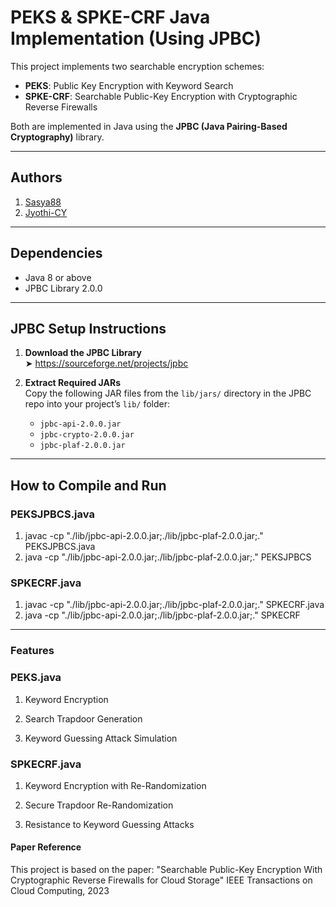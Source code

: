 # PEKS & SPKE-CRF Java Implementation (Using JPBC)

This project implements two searchable encryption schemes:
- **PEKS**: Public Key Encryption with Keyword Search
- **SPKE-CRF**: Searchable Public-Key Encryption with Cryptographic Reverse Firewalls

Both are implemented in Java using the **JPBC (Java Pairing-Based Cryptography)** library.

---
## Authors 
1. [Sasya88](https://github.com/Sasya88)  
2. [Jyothi-CY](https://github.com/Jyothi-CY)

---
## Dependencies

- Java 8 or above
- JPBC Library 2.0.0

---

## JPBC Setup Instructions

1. **Download the JPBC Library**  
   ➤ https://sourceforge.net/projects/jpbc

2. **Extract Required JARs**  
   Copy the following JAR files from the `lib/jars/` directory in the JPBC repo into your project’s `lib/` folder:
   - `jpbc-api-2.0.0.jar`
   - `jpbc-crypto-2.0.0.jar`
   - `jpbc-plaf-2.0.0.jar`

---

## How to Compile and Run

### PEKSJPBCS.java
1. javac -cp "./lib/jpbc-api-2.0.0.jar;./lib/jpbc-plaf-2.0.0.jar;." PEKSJPBCS.java
2. java -cp "./lib/jpbc-api-2.0.0.jar;./lib/jpbc-plaf-2.0.0.jar;." PEKSJPBCS
### SPKECRF.java
1. javac -cp "./lib/jpbc-api-2.0.0.jar;./lib/jpbc-plaf-2.0.0.jar;." SPKECRF.java
2. java -cp "./lib/jpbc-api-2.0.0.jar;./lib/jpbc-plaf-2.0.0.jar;." SPKECRF

---
### Features
### PEKS.java
1. Keyword Encryption

2. Search Trapdoor Generation

3. Keyword Guessing Attack Simulation

### SPKECRF.java
1. Keyword Encryption with Re-Randomization

2. Secure Trapdoor Re-Randomization

3. Resistance to Keyword Guessing Attacks

#### Paper Reference
This project is based on the paper:
"Searchable Public-Key Encryption With Cryptographic Reverse Firewalls for Cloud Storage"
IEEE Transactions on Cloud Computing, 2023
